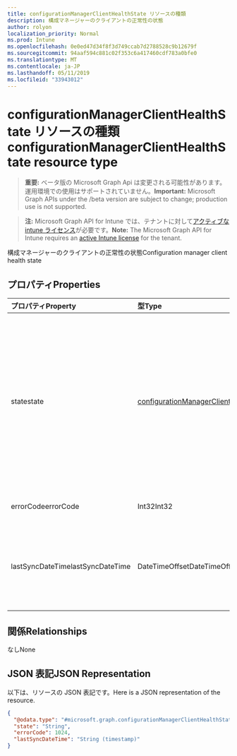 ```yaml
---
title: configurationManagerClientHealthState リソースの種類
description: 構成マネージャーのクライアントの正常性の状態
author: rolyon
localization_priority: Normal
ms.prod: Intune
ms.openlocfilehash: 0e0ed47d34f8f3d749ccab7d2788528c9b12679f
ms.sourcegitcommit: 94aaf594c881c02f353c6a417460cdf783a0bfe0
ms.translationtype: MT
ms.contentlocale: ja-JP
ms.lasthandoff: 05/11/2019
ms.locfileid: "33943012"
---
```

# <a name="configurationmanagerclienthealthstate-resource-type"></a><span data-ttu-id="84188-103">configurationManagerClientHealthState リソースの種類</span><span class="sxs-lookup"><span data-stu-id="84188-103">configurationManagerClientHealthState resource type</span></span>

> <span data-ttu-id="84188-104">**重要:** ベータ版の Microsoft Graph Api は変更される可能性があります。運用環境での使用はサポートされていません。</span><span class="sxs-lookup"><span data-stu-id="84188-104">**Important:** Microsoft Graph APIs under the /beta version are subject to change; production use is not supported.</span></span>

> <span data-ttu-id="84188-105">**注:** Microsoft Graph API for Intune では、テナントに対して[アクティブな intune ライセンス](https://go.microsoft.com/fwlink/?linkid=839381)が必要です。</span><span class="sxs-lookup"><span data-stu-id="84188-105">**Note:** The Microsoft Graph API for Intune requires an [active Intune license](https://go.microsoft.com/fwlink/?linkid=839381) for the tenant.</span></span>

<span data-ttu-id="84188-106">構成マネージャーのクライアントの正常性の状態</span><span class="sxs-lookup"><span data-stu-id="84188-106">Configuration manager client health state</span></span>

## <a name="properties"></a><span data-ttu-id="84188-107">プロパティ</span><span class="sxs-lookup"><span data-stu-id="84188-107">Properties</span></span>
|<span data-ttu-id="84188-108">プロパティ</span><span class="sxs-lookup"><span data-stu-id="84188-108">Property</span></span>|<span data-ttu-id="84188-109">型</span><span class="sxs-lookup"><span data-stu-id="84188-109">Type</span></span>|<span data-ttu-id="84188-110">説明</span><span class="sxs-lookup"><span data-stu-id="84188-110">Description</span></span>|
|:---|:---|:---|
|<span data-ttu-id="84188-111">state</span><span class="sxs-lookup"><span data-stu-id="84188-111">state</span></span>|[<span data-ttu-id="84188-112">configurationManagerClientState</span><span class="sxs-lookup"><span data-stu-id="84188-112">configurationManagerClientState</span></span>](../resources/intune-devices-configurationmanagerclientstate.md)|<span data-ttu-id="84188-113">現在の構成マネージャークライアントの状態。</span><span class="sxs-lookup"><span data-stu-id="84188-113">Current configuration manager client state.</span></span> <span data-ttu-id="84188-114">可能な値は、`unknown`、`installed`、`healthy`、`installFailed`、`updateFailed`、`communicationError` です。</span><span class="sxs-lookup"><span data-stu-id="84188-114">Possible values are: `unknown`, `installed`, `healthy`, `installFailed`, `updateFailed`, `communicationError`.</span></span>|
|<span data-ttu-id="84188-115">errorCode</span><span class="sxs-lookup"><span data-stu-id="84188-115">errorCode</span></span>|<span data-ttu-id="84188-116">Int32</span><span class="sxs-lookup"><span data-stu-id="84188-116">Int32</span></span>|<span data-ttu-id="84188-117">失敗状態のエラーコード。</span><span class="sxs-lookup"><span data-stu-id="84188-117">Error code for failed state.</span></span>|
|<span data-ttu-id="84188-118">lastSyncDateTime</span><span class="sxs-lookup"><span data-stu-id="84188-118">lastSyncDateTime</span></span>|<span data-ttu-id="84188-119">DateTimeOffset</span><span class="sxs-lookup"><span data-stu-id="84188-119">DateTimeOffset</span></span>|<span data-ttu-id="84188-120">Configuration manager 管理ポイントとの前回の同期を示す Datetime。</span><span class="sxs-lookup"><span data-stu-id="84188-120">Datetime fo last sync with configuration manager management point.</span></span>|

## <a name="relationships"></a><span data-ttu-id="84188-121">関係</span><span class="sxs-lookup"><span data-stu-id="84188-121">Relationships</span></span>
<span data-ttu-id="84188-122">なし</span><span class="sxs-lookup"><span data-stu-id="84188-122">None</span></span>

## <a name="json-representation"></a><span data-ttu-id="84188-123">JSON 表記</span><span class="sxs-lookup"><span data-stu-id="84188-123">JSON Representation</span></span>
<span data-ttu-id="84188-124">以下は、リソースの JSON 表記です。</span><span class="sxs-lookup"><span data-stu-id="84188-124">Here is a JSON representation of the resource.</span></span>
<!-- {
  "blockType": "resource",
  "@odata.type": "microsoft.graph.configurationManagerClientHealthState"
}
-->
``` json
{
  "@odata.type": "#microsoft.graph.configurationManagerClientHealthState",
  "state": "String",
  "errorCode": 1024,
  "lastSyncDateTime": "String (timestamp)"
}
```




